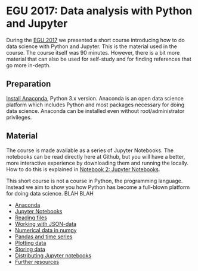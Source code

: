 # EGU 2017: Data analysis with Python and Jupyter

During the [EGU 2017](http://egu2017.eu) we presented a short course introducing how to do data
science with Python and Jupyter. This is the material used in the course. The
course itself was 90 minutes. However, there is a bit more material that can
also be used for self-study and for finding references that go more in-depth.

## Preparation

[Install Anaconda](https://www.continuum.io/downloads), Python 3.x
version. Anaconda is an open data science platform which includes Python and
most packages necessary for doing data science. Anaconda can be installed even
without root/administrator privileges.

## Material

The course is made available as a series of Jupyter Notebooks. The notebooks can
be read directly here at Github, but you will have a better, more interactive
experience by downloading them and running the locally. How to do this is
explained in [Notebook 2: Jupyter Notebooks](02_jupyter_notebooks.ipynb).

This short course is not a course in Python, the programming language. Instead
we aim to show you how Python has become a full-blown platform for doing data
science. BLAH BLAH

+ [Anaconda](01_anaconda.ipynb)
+ [Jupyter Notebooks](02_jupyter_notebooks.ipynb)
+ [Reading files](03_reading_files.ipynb)
+ [Working with JSON-data](04_working_with_json.ipynb)
+ [Numerical data in numpy](05_numerical_data_in_numpy.ipynb)
+ [Pandas and time series](06_pandas_and_time_series.ipynb)
+ [Plotting data](07_plotting_data.ipynb)
+ [Storing data](08_storing_data.ipynb)
+ [Distributing Jupyter notebooks](09_distributing_jupyter_notebooks.ipynb)
+ [Further resources](10_further_resources.ipynb)

